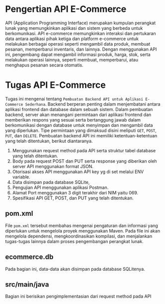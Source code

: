 # Pengertian API E-Commerce
API (Application Programming Interface) merupakan kumpulan perangkat lunak yang memungkinkan aplikasi dan sistem yang berbeda untuk berkomunikasi. API e-commerce memungkinkan interaksi dan pertukaran data antara aplikasi pihak ketiga dan platform e-commerce untuk melakukan berbagai operasi seperti mengambil data produk, membuat pesanan, memperbarui inventaris, dan lainnya. Dengan menggunakan API ini, pengembang dapat mengambil informasi produk, harga, stok, serta melakukan operasi lainnya, seperti membuat, memperbarui, atau menghapus pesanan secara otomatis.

# Tugas API E-Commerce
Tugas ini mengenai tentang `Pembuatan Backend API untuk Aplikasi E-Commerce Sederhana`. Backend berperan penting dalam menjembatani antara aplikasi frontend dan database dalam sebuah sistem. Dalam pembuatan backend, server akan menangani permintaan dari aplikasi frontend dan memberikan respons yang sesuai serta bertanggung jawab dalam berkomunikasi dengan database untuk menyimpan dan mengambil data yang diperlukan. Tipe permintaan yang dimaksud disini meliputi `GET`, `POST`, `PUT`, dan `DELETE`. Pembuatan backend API ini memiliki ketentuan-ketentuan yang telah ditentukan, berikut diantaranya.
1.	Menggunakan request method pada API serta struktur tabel database yang telah ditentukan. 
2.	Body pada request POST dan PUT serta response yang diberikan oleh server API menggunakan format JSON.
3.	Otorisasi akses API menggunakan API key yg di set melalui ENV variable. 
4.	Data disimpan pada database SQLite, 
5.	Pengujian API menggunakan aplikasi Postman.
6.	Alamat Port menggunakan 3 digit terakhir dari NIM yaitu 069.
7.	Spesifikasi API GET, POST, dan PUT yang telah ditentukan.

## pom.xml
File `pom.xml` tersebut membahas mengenai pengaturan dan informasi yang diperlukan untuk mengelola proyek menggunakan Maven. Pada file ini akan mengelola dependensi, mengkoordinasikan kompilasi, dan menjalankan tugas-tugas lainnya dalam proses pengembangan perangkat lunak.

## ecommerce.db
Pada bagian ini, data-data akan disimpan pada database SQLitenya.

 ## src/main/java
Bagian ini berisikan pengimplementasian dari request method pada API

